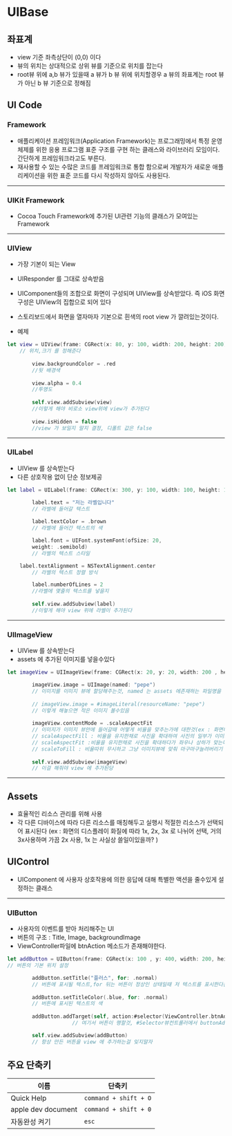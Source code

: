 # UIBase

## 좌표계
* view 기준 좌측상단이 (0,0) 이다
* 뷰의 위치는 상대적으로 상위 뷰를 기준으로 위치를 잡는다
* root뷰 위에 a,b 뷰가 있을때  a 뷰가 b 뷰 위에 위치할경우 a 뷰의 좌표계는 root 뷰가 아닌 b 뷰 기준으로 정해짐

## UI Code
### Framework
 * 애플리케이션 프레임워크(Application Framework)는 프로그래밍에서 특정 운영 체제를 위한 응용 프로그램 표준 구조를 구현 하는 클래스와 라이브러리 모임이다. 간단하게 프레임워크라고도 부른다.
* 재사용할 수 있는 수많은 코드를 프레임워크로 통합 함으로써 개발자가 새로운 애플리케이션을 위한 표준 코드를 다시 작성하지 않아도 사용된다.

---

### UIKit Framework
* Cocoa Touch Framework에 추가된 UI관련 기능의 클래스가 모여있는 Framework

---

### UIView

* 가장 기본이 되는 View
* UIResponder 를 그대로 상속받음
* UIComponent들의 조합으로 화면이 구성되며 UIView를 상속받았다. 즉 iOS 화면구성은 UIView의 집합으로 
되어 있다 
* 스토리보드에서 화면을 열자마자 기본으로 흰색의 root view 가 깔려있는것이다.

* 예제

```swift
let view = UIView(frame: CGRect(x: 80, y: 100, width: 200, height: 200))
	// 위치,크기 를 정해준다
	
        view.backgroundColor = .red
        //뒷 배경색
        
        view.alpha = 0.4
        //투명도
        
        self.view.addSubview(view)
        //이렇게 해야 비로소 view위에 view가 추가된다
        
        view.isHidden = false
        //view 가 보일지 말지 결정, 디폴트 값은 false
```

---

### UILabel
* UIView 를 상속받는다
* 다른 상호작용 없이 단순 정보제공


```swift
let label = UILabel(frame: CGRect(x: 300, y: 100, width: 100, height: 100))

        label.text = "저는 라벨입니다"
        // 라벨에 들어갈 텍스트
        
        label.textColor = .brown
        // 라벨에 들어간 텍스트의 색

        label.font = UIFont.systemFont(ofSize: 20, 
        weight: .semibold)
     	// 라벨의 텍스트 스타일

 	label.textAlignment = NSTextAlignment.center
      	// 라벨의 텍스트 정렬 방식

        label.numberOfLines = 2
        //라벨에 몇줄의 텍스트를 넣을지
        
        self.view.addSubview(label)
        //이렇게 해야 view 위에 라벨이 추가된다
```

---

### UIImageView
* UIView 를 상속받는다
* assets 에 추가된 이미지를 넣을수있다

```swift
let imageView = UIImageView(frame: CGRect(x: 20, y: 20, width: 200 , height: 200))

        imageView.image = UIImage(named: "pepe")
        // 이미지를 이미지 뷰에 할당해주는것, named 는 assets 에존재하는 파일명을 넣어주면된다.
        
        // imageView.image = #imageLiteral(resourceName: "pepe")
        // 이렇게 해놓으면 작은 이미지 볼수있음
        
        imageView.contentMode = .scaleAspectFit
        // 이미지가 이미지 뷰안에 들어갈때 어떻게 비율을 맞추는가에 대한것(ex : 화면비율에 맞춰 늘이거나 줄이기, 그냥 확대해버리기) 
        // scaleAspectFill : 비율을 유지한채로 사진을 확대하여 사진의 일부가 이미지 뷰를 벗어나도 전부다 가득찰때까지 확대한다.(사진의 일부가 이미지 뷰에 나오지않는다.)
        // scaleAspectFit :비율을 유지한채로 사진을 확대하다가 좌우나 상하가 맞는다면 거기까지만 확대한다(이미지뷰에 빈공간이 생긴다)
        // scaleToFill : 비율따위 무시하고 그냥 이미지뷰에 맞춰 마구마구늘려버리기
        
        self.view.addSubview(imageView)
        // 이걸 해줘야 view 에 추가된당
```

---

## Assets
* 효율적인 리소스 관리를 위해 사용
* 각 다른 디바이스에 따라 다른 리소스를 매칭해두고 실행시 적절한 리소스가 선택되어 표시된다  (ex : 화면의 디스플레이 화질에 따라 1x, 2x, 3x 로 나뉘어 선택, 거의 3x사용하며 가끔 2x 사용, 1x 는 사실상 쓸일이있을까? ) 

## UIControl
* UIComponent 에 사용자 상호작용에 의한 응답에 대해 특별한 액션을 줄수있게 설정하는 클래스

---

### UIButton
* 사용자의 이벤트를 받아 처리해주는 UI
* 버튼의 구조 : Title, Image, backgroundImage
* ViewController파일에 btnAction 메소드가 존재해야한다.

```swift
let addButton = UIButton(frame: CGRect(x: 100 , y: 400, width: 200, height: 200))
// 버튼의 기본 위치 설정

        addButton.setTitle("플러스", for: .normal)
        // 버튼에 표시될 텍스트,for 뒤는 버튼이 정상인 상태일때 저 텍스트를 표시한다는 뜻 노말 말고도 여러가지있다 나중에 쳐보자
        
        addButton.setTitleColor(.blue, for: .normal)
        // 버튼에 표시된 텍스트의 색
        
        addButton.addTarget(self, action:#selector(ViewController.btnAddAction(sender:)),  for: .touchUpInside)
                     // 여기서 버튼이 행할것, #Selector뷰컨트롤러에서 buttonAddAction 메소드를 한다는것까진 알겠는데 아직 헷갈림 내일 물어보기

        self.view.addSubview(addButton)
        // 항상 만든 버튼을 view 에 추가하는걸 잊지말자

```

## 주요 단축키 
| 이름 | 단축키 |
| --- | --- |
| Quick Help | `command + shift + O` |
| apple dev document | `command + shift + 0` |
| 자동완성 켜기 | `esc` |



